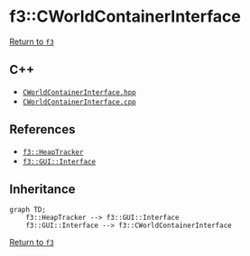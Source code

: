 # f3::CWorldContainerInterface

[Return to `f3`](/docs/f3.md)

## C++

- [`CWorldContainerInterface.hpp`](/src/f3/CWorldContainerInterface.hpp)
- [`CWorldContainerInterface.cpp`](/src/f3/CWorldContainerInterface.cpp)

## References

- [`f3::HeapTracker`](/docs/f3/HeapTracker.md)
- [`f3::GUI::Interface`](/docs/f3/GUI/Interface.md)

## Inheritance

```mermaid
graph TD;
    f3::HeapTracker --> f3::GUI::Interface
    f3::GUI::Interface --> f3::CWorldContainerInterface
```

[Return to `f3`](/docs/f3.md)